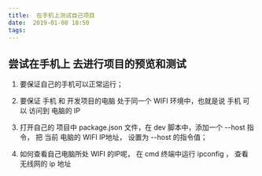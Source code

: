 ```yaml
---
title:  在手机上测试自己项目
date:  2019-01-08 18:50
tags:
---
```

## 尝试在手机上 去进行项目的预览和测试

1. 要保证自己的手机可以正常运行；

2. 要保证 手机 和 开发项目的电脑 处于同一个 WIFI 环境中，也就是说 手机 可以 访问到 电脑的 IP

3. 打开自己的 项目中 package.json 文件，在 dev 脚本中，添加一个 --host 指令， 把 当前 电脑的 WIFI IP地址， 设置为 --host 的指令值；

4. 如何查看自己电脑所处 WIFI 的IP呢， 在 cmd 终端中运行 ipconfig ， 查看 无线网的 ip 地址
